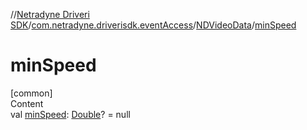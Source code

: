 //[Netradyne Driveri SDK](../../index.md)/[com.netradyne.driverisdk.eventAccess](../index.md)/[NDVideoData](index.md)/[minSpeed](min-speed.md)



# minSpeed  
[common]  
Content  
val [minSpeed](min-speed.md): [Double](https://kotlinlang.org/api/latest/jvm/stdlib/kotlin/-double/index.html)? = null  



